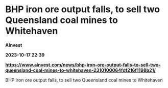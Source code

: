 # BHP iron ore output falls, to sell two Queensland coal mines to Whitehaven
**AInvest**

**2023-10-17 22:39**

**https://www.ainvest.com/news/bhp-iron-ore-output-falls-to-sell-two-queensland-coal-mines-to-whitehaven-2310100064fdf216f1198b21/**

BHP iron ore output falls, to sell two Queensland coal mines to Whitehaven
